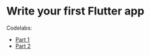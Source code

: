 # Write your first Flutter app

Codelabs:

- [Part 1](https://codelabs.developers.google.com/codelabs/first-flutter-app-pt1)
- [Part 2](https://codelabs.developers.google.com/codelabs/first-flutter-app-pt2)
